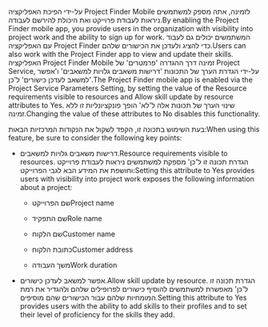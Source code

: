 <span data-ttu-id="d0d61-101">על-ידי הפיכת האפליקציה Project Finder Mobile לזמינה, אתה מספק למשתמשים ניראות לעבודת פרוייקט ואת היכולת להירשם לעבודה.</span><span class="sxs-lookup"><span data-stu-id="d0d61-101">By enabling the Project Finder mobile app, you provide users in the organization with visibility into project work and the ability to sign up for work.</span></span> <span data-ttu-id="d0d61-102">המשתמשים יכולים גם לעבוד עם האפליקציה Project Finder כדי להציג ולעדכן את הכישורים שלהם.</span><span class="sxs-lookup"><span data-stu-id="d0d61-102">Users can also work with the Project Finder app to view and update their skills.</span></span> <span data-ttu-id="d0d61-103">האפליקציה Project Finder Mobile זמינה דרך ההגדרה 'פרמטרים' של Project Service, על-ידי הגדרת הערך של התכונות 'דרישות משאבים גלויות למשאבים‬' ו'אפשר למשאב לעדכן כישורים‬' ל'כן'.</span><span class="sxs-lookup"><span data-stu-id="d0d61-103">The Project Finder mobile app is enabled via the Project Service Parameters Setting, by setting the value of the Resource requirements visible to resources and Allow skill update by resource attributes to Yes.</span></span> <span data-ttu-id="d0d61-104">שינוי הערך של תכונות אלה ל'לא' הופך פונקציונליות זו ללא זמינה.</span><span class="sxs-lookup"><span data-stu-id="d0d61-104">Changing the value of these attributes to No disables this functionality.</span></span>  
  
 <span data-ttu-id="d0d61-105">בעת השימוש בתכונה זו, הקפד לשקול את הנקודות המרכזיות הבאות:</span><span class="sxs-lookup"><span data-stu-id="d0d61-105">When using this feature, be sure to consider the following key points:</span></span>  
  
-   <span data-ttu-id="d0d61-106">דרישות משאבים גלויות למשאבים.</span><span class="sxs-lookup"><span data-stu-id="d0d61-106">Resource requirements visible to resources.</span></span> <span data-ttu-id="d0d61-107">הגדרת תכונה זו ל'כן' מספקת למשתמשים ניראות לעבודת פרוייקט וחושפת את המידע הבא לגבי הפרוייקט:</span><span class="sxs-lookup"><span data-stu-id="d0d61-107">Setting this attribute to Yes provides users with visibility into project work exposes the following information about a project:</span></span>  
  
    -   <span data-ttu-id="d0d61-108">שם הפרוייקט</span><span class="sxs-lookup"><span data-stu-id="d0d61-108">Project name</span></span>  
  
    -   <span data-ttu-id="d0d61-109">שם התפקיד</span><span class="sxs-lookup"><span data-stu-id="d0d61-109">Role name</span></span>  
  
    -   <span data-ttu-id="d0d61-110">שם הלקוח</span><span class="sxs-lookup"><span data-stu-id="d0d61-110">Customer name</span></span>  
  
    -   <span data-ttu-id="d0d61-111">כתובת הלקוח</span><span class="sxs-lookup"><span data-stu-id="d0d61-111">Customer address</span></span>  
  
    -   <span data-ttu-id="d0d61-112">משך העבודה</span><span class="sxs-lookup"><span data-stu-id="d0d61-112">Work duration</span></span>  
  
-   <span data-ttu-id="d0d61-113">אפשר למשאב לעדכן כישורים.</span><span class="sxs-lookup"><span data-stu-id="d0d61-113">Allow skill update by resource.</span></span> <span data-ttu-id="d0d61-114">הגדרת תכונה זו ל'כן' מאפשרת למשתמשים להוסיף כישורים לפרופילים שלהם ולהגדיר את רמת המומחיות שלהם עבור הכישורים שהם מוסיפים.</span><span class="sxs-lookup"><span data-stu-id="d0d61-114">Setting this attribute to Yes provides users with the ability to add skills to their profiles and to set their level of proficiency for the skills they add.</span></span>